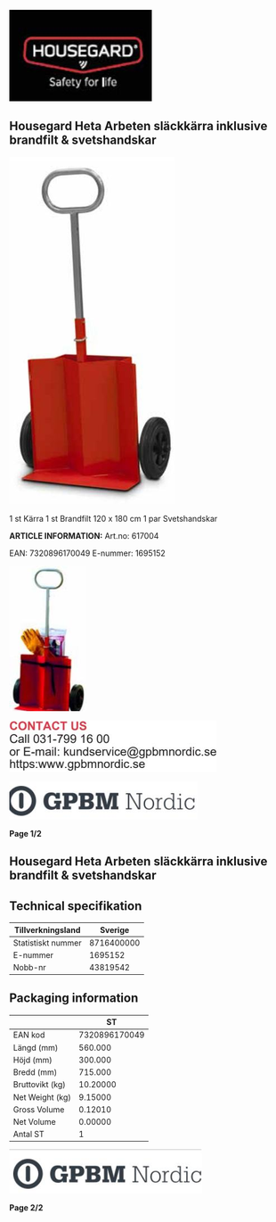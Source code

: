 ![](images/_page_0_Picture_1.jpeg)

## Housegard Heta Arbeten släckkärra inklusive brandfilt & svetshandskar

![](images/_page_0_Picture_3.jpeg)

1 st Kärra
1 st Brandfilt 120 x 180 cm
1 par Svetshandskar

**ARTICLE INFORMATION:** Art.no: 617004

EAN: 7320896170049 E-nummer: 1695152

![](images/_page_0_Picture_7.jpeg)

![](images/_page_0_Picture_8.jpeg)

![](images/_page_0_Picture_9.jpeg)

**Page 1/2**

## Housegard Heta Arbeten släckkärra inklusive brandfilt & svetshandskar

## **Technical specifikation**

| Tillverkningsland  | Sverige    |
|--------------------|------------|
| Statistiskt nummer | 8716400000 |
| E-nummer           | 1695152    |
| Nobb-nr            | 43819542   |

## **Packaging information**

|                 | ST            |
|-----------------|---------------|
| EAN kod         | 7320896170049 |
| Längd (mm)      | 560.000       |
| Höjd (mm)       | 300.000       |
| Bredd (mm)      | 715.000       |
| Bruttovikt (kg) | 10.20000      |
| Net Weight (kg) | 9.15000       |
| Gross Volume    | 0.12010       |
| Net Volume      | 0.00000       |
| Antal ST        | 1             |

![](images/_page_1_Picture_7.jpeg)

**Page 2/2**